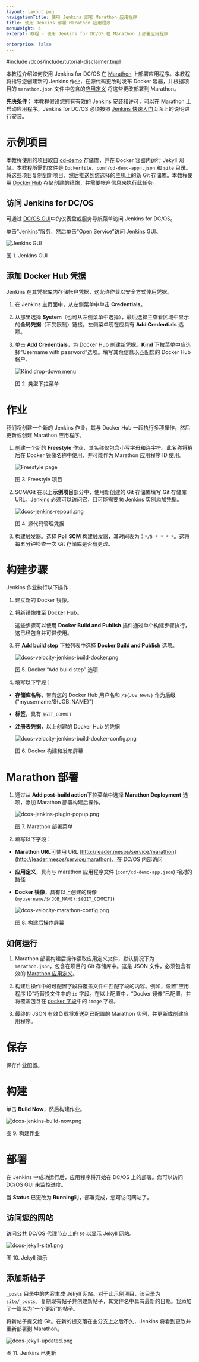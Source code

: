 ```yaml
---
layout: layout.pug
navigationTitle: 使用 Jenkins 部署 Marathon 应用程序
title: 使用 Jenkins 部署 Marathon 应用程序
menuWeight: 4
excerpt: 教程 - 使用 Jenkins for DC/OS 在 Marathon 上部署应用程序

enterprise: false
---
```



#include /dcos/include/tutorial-disclaimer.tmpl

本教程介绍如何使用 Jenkins for DC/OS 在 [Marathon][1] 上部署应用程序。本教程将指导您创建新的 Jenkins 作业，在源代码更改时发布 Docker 容器，并根据项目的 `marathon.json` 文件中包含的[应用定义][3] 将这些更改部署到 Marathon。

**先决条件：**
本教程假设您拥有有效的 Jenkins 安装和许可，可以在 Marathon 上启动应用程序。Jenkins for DC/OS 必须按照 [Jenkins 快速入门](/services/jenkins/quickstart/)页面上的说明进行安装。

# 示例项目

本教程使用的项目取自 [cd-demo][4] 存储库，并在 Docker 容器内运行 Jekyll 网站。本教程所需的文件是 `Dockerfile`、`conf/cd-demo-appn.json` 和 `site` 目录。将这些项目复制到新项目，然后推送到您选择的主机上的新 Git 存储库。本教程使用 [Docker Hub][6] 存储创建的镜像，并需要帐户信息来执行此任务。

## 访问 Jenkins for DC/OS

可通过 [DC/OS GUI](/gui/)中的仪表盘或服务导航菜单访问 Jenkins for DC/OS。

单击“Jenkins”服务，然后单击“Open Service”访问 Jenkins GUI。

![Jenkins GUI](/1.12/img/dcos-velocity-jenkins-ui.png)

图 1. Jenkins GUI 

## 添加 Docker Hub 凭据

Jenkins 在其凭据库内存储帐户凭据，这允许作业以安全方式使用凭据。

1. 在 Jenkins 主页面中，从左侧菜单中单击 **Credentials**。
1. 从那里选择 **System**（也可从左侧菜单中选择），最后选择主查看区域中显示的**全局凭据**（不受限制）链接。左侧菜单现在应具有 **Add Credentials** 选项。

1. 单击 **Add Credentials**，为 Docker Hub 创建新凭据。**Kind** 下拉菜单中应选择“Username with password”选项。填写其余信息以匹配您的 Docker Hub 帐户。

    ![Kind drop-down menu](/1.12/img/dcos-velocity-jenkins-creds-new.png)

    图 2. 类型下拉菜单

# 作业

我们将创建一个新的 Jenkins 作业，其与 Docker Hub 一起执行多项操作，然后更新或创建 Marathon 应用程序。

1. 创建一个新的 **Freestyle** 作业，其名称仅包含小写字母和连字符。此名称将稍后在 Docker 镜像名称中使用，并可能作为 Marathon 应用程序 ID 使用。

    ![Freestyle page](/1.12/img/dcos-jenkins-new-freestyle.png)

    图 3. Freestyle 项目

1. SCM/Git 在以上**示例项目**部分中，使用新创建的 Git 存储库填写 Git 存储库 URL。Jenkins 必须可以访问它，且可能需要向 Jenkins 实例添加凭据。

    ![dcos-jenkins-repourl.png](/1.12/img/dcos-jenkins-repourl.png)

    图 4. 源代码管理凭据

1. 构建触发器。选择 **Poll SCM** 构建触发器，其时间表为：`*/5 * * * *`。这将每五分钟检查一次 Git 存储库是否有更改。

# 构建步骤

Jenkins 作业执行以下操作：

1. 建立新的 Docker 镜像。
1. 将新镜像推至 Docker Hub。

    这些步骤可以使用 **Docker Build and Publish** 插件通过单个构建步骤执行，这已经包含并可供使用。

1. 在 **Add build step** 下拉列表中选择 **Docker Build and Publish** 选项。

    ![dcos-velocity-jenkins-build-docker.png](/1.12/img/dcos-velocity-jenkins-build-docker.png)

    图 5. Docker “Add build step” 选项

1. 填写以下字段：

* **存储库名称**，带有您的 Docker Hub 用户名和 `/${JOB_NAME}` 作为后缀  ("myusername/${JOB_NAME}")
* **标签**，具有 `$GIT_COMMIT`
* **注册表凭据**，以上创建的 Docker Hub 的凭据

    ![dcos-velocity-jenkins-build-docker-config.png](/1.12/img/dcos-velocity-jenkins-build-docker-config.png)

    图 6. Docker 构建和发布屏幕

# Marathon 部署

1. 通过从 **Add post-build action**下拉菜单中选择 **Marathon Deployment** 选项，添加 Marathon 部署构建后操作。

    ![dcos-jenkins-plugin-popup.png](/1.12/img/dcos-jenkins-plugin-popup.png)

    图 7. Marathon 部署菜单

1. 填写以下字段：

* **Marathon URL**可使用 URL [http://leader.mesos/service/marathon](http://leader.mesos/service/marathon)，在 DC/OS 内部访问
* **应用定义**，具有与 marathon 应用程序文件 (`conf/cd-demo-app.json`) 相对的路径
* **Docker 镜像**，具有以上创建的镜像 (`myusername/${JOB_NAME}:${GIT_COMMIT}`)

    ![dcos-velocity-marathon-config.png](/1.12/img/dcos-velocity-marathon-config.png)

    图 8. 构建后操作屏幕

## 如何运行

1. Marathon 部署构建后操作读取应用定义文件，默认情况下为 `marathon.json`，包含在项目的 Git 存储库中。这是 JSON 文件，必须包含有效的 [Marathon 应用定义][3]。

1. 构建后操作中的可配置字段将覆盖文件中匹配字段的内容。例如，设置“应用程序 ID”将替换文件中的 `id` 字段。在以上配置中，“Docker 镜像”已配置，并将覆盖包含在 [docker 字段][5]中的 `image` 字段。

1. 最终的 JSON 有效负载将发送到已配置的 Marathon 实例，并更新或创建应用程序。

# 保存

保存作业配置。

# 构建

单击 **Build Now**，然后构建作业。

![dcos-jenkins-build-now.png](/1.12/img/dcos-jenkins-build-now.png)

图 9. 构建作业

# 部署

在 Jenkins 中成功运行后，应用程序将开始在 DC/OS 上的部署。您可以访问 DC/OS GUI 来监控进度。

当 **Status** 已更改为 **Running**时，部署完成，您可访问网站了。

## 访问您的网站

访问公共 DC/OS 代理节点上的 `80` 以显示 Jekyll 网站。

![dcos-jekyll-site1.png](/1.12/img/dcos-jekyll-site1.png)

图 10. Jekyll 演示

## 添加新帖子

`_posts` 目录中的内容生成 Jekyll 网站。对于此示例项目，该目录为 `site/_posts`。复制现有帖子并创建新帖子，其文件名中具有最新的日期。我添加了一篇名为“一个更新”的帖子。

将新帖子提交给 Git。在新的提交落在主分支上之后不久，Jenkins 将看到更改并重新部署到 Marathon。

![dcos-jekyll-updated.png](/1.12/img/dcos-jekyll-updated.png)

图 11. Jenkins 已更新

 [1]:https://mesosphere.github.io/marathon/
 [3]:https://mesosphere.github.io/marathon/docs/application-basics.html
 [4]:https://github.com/mesosphere/cd-demo
 [5]:https://mesosphere.github.io/marathon/docs/native-docker.html
 [6]:https://hub.docker.com/
